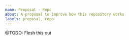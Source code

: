 ```yaml
---
name: Proposal - Repo
about: A proposal to improve how this repository works
labels: proposal, repo
---
```


@TODO: Flesh this out
